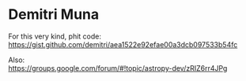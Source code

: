 # Demitri Muna

For this very kind, phit code:
https://gist.github.com/demitri/aea1522e92efae00a3dcb097533b54fc

Also:  
https://groups.google.com/forum/#!topic/astropy-dev/zRIZ6rr4JPg